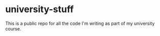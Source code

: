 # university-stuff

This is a public repo for all the code I'm writing as part of my university course.

